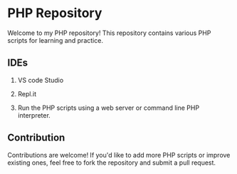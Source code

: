 # PHP Repository

Welcome to my PHP repository! This repository contains various PHP scripts for learning and practice.

## IDEs

1. VS code Studio
2. Repl.it

3. Run the PHP scripts using a web server or command line PHP interpreter.

## Contribution

Contributions are welcome! If you'd like to add more PHP scripts or improve existing ones, feel free to fork the repository and submit a pull request.

